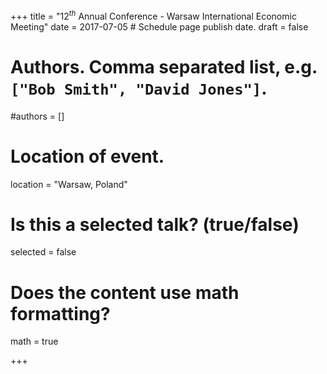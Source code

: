 +++
title = "$12^{th}$ Annual Conference - Warsaw International Economic Meeting"
date = 2017-07-05  # Schedule page publish date.
draft = false

# Authors. Comma separated list, e.g. `["Bob Smith", "David Jones"]`.
#authors = []

# Location of event.
location = "Warsaw, Poland"

# Is this a selected talk? (true/false)
selected = false

# Does the content use math formatting?
math = true

+++
